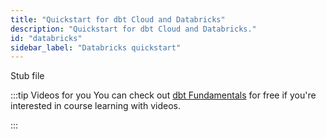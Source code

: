 ```yaml
---
title: "Quickstart for dbt Cloud and Databricks"
description: "Quickstart for dbt Cloud and Databricks."
id: "databricks"
sidebar_label: "Databricks quickstart"
---
```


Stub file

:::tip Videos for you
You can check out [dbt Fundamentals](https://courses.getdbt.com/courses/fundamentals) for free if you're interested in course learning with videos.

:::